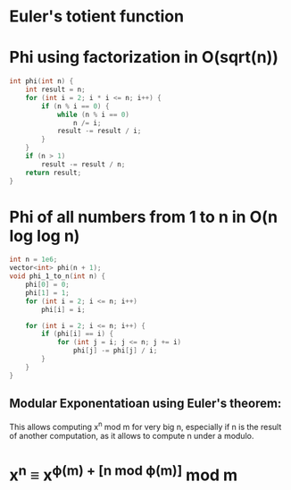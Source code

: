 # Euler's totient function


# Phi using factorization in O(sqrt(n))
```cpp
int phi(int n) {
    int result = n;
    for (int i = 2; i * i <= n; i++) {
        if (n % i == 0) {
            while (n % i == 0)
                n /= i;
            result -= result / i;
        }
    }
    if (n > 1)
        result -= result / n;
    return result;
}
```

# Phi of all numbers from 1 to n in O(n log log n)
```cpp
int n = 1e6;
vector<int> phi(n + 1);
void phi_1_to_n(int n) {
    phi[0] = 0;
    phi[1] = 1;
    for (int i = 2; i <= n; i++)
        phi[i] = i;

    for (int i = 2; i <= n; i++) {
        if (phi[i] == i) {
            for (int j = i; j <= n; j += i)
                phi[j] -= phi[j] / i;
        }
    }
}
```

## Modular Exponentatioan using Euler's theorem:
This allows computing x<sup>n</sup> mod m for very big n, especially if n is the result of another computation, as it allows to compute n under a modulo.

# x<sup>n</sup> ≡ x<sup>ϕ(m) + [n mod ϕ(m)]</sup> mod m
